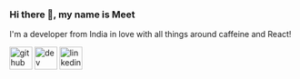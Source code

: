 ### Hi there 👋, my name is Meet 
I'm a developer from India in love with all things around caffeine and React!






[<img src='https://cdn.jsdelivr.net/npm/simple-icons@3.0.1/icons/github.svg' alt='github' height='40'>](https://github.com/https://github.com/meet-01)  [<img src='https://cdn.jsdelivr.net/npm/simple-icons@3.0.1/icons/hashnode.svg' alt='dev' height='40'>](https://meetmaster.hashnode.dev/)  [<img src='https://cdn.jsdelivr.net/npm/simple-icons@3.0.1/icons/linkedin.svg' alt='linkedin' height='40'>](www.linkedin.com/in/meet-master-a36067170/)  
